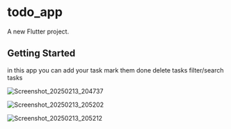 # todo_app

A new Flutter project.

## Getting Started
in this app you can 
add your task 
mark them done
delete tasks
filter/search tasks


![Screenshot_20250213_204737](https://github.com/user-attachments/assets/dd5df324-79a9-4eb3-a94f-208696460464)

![Screenshot_20250213_205202](https://github.com/user-attachments/assets/a31f243e-c6f0-4702-8f80-0f33cae033c4)

![Screenshot_20250213_205212](https://github.com/user-attachments/assets/f437121e-c47c-4a70-9883-47c21e5d3159)

